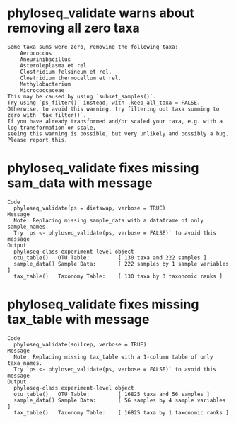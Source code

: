 # phyloseq_validate warns about removing all zero taxa

    Some taxa_sums were zero, removing the following taxa:
    	Aerococcus 
    	Aneurinibacillus 
    	Asteroleplasma et rel. 
    	Clostridium felsineum et rel. 
    	Clostridium thermocellum et rel. 
    	Methylobacterium 
    	Micrococcaceae
    This may be caused by using `subset_samples()`.
    Try using `ps_filter()` instead, with .keep_all_taxa = FALSE.
    Otherwise, to avoid this warning, try filtering out taxa summing to zero with `tax_filter()`.
    If you have already transformed and/or scaled your taxa, e.g. with a log transformation or scale,
    seeing this warning is possible, but very unlikely and possibly a bug. Please report this.

# phyloseq_validate fixes missing sam_data with message

    Code
      phyloseq_validate(ps = dietswap, verbose = TRUE)
    Message
      Note: Replacing missing sample_data with a dataframe of only sample_names.
      Try `ps <- phyloseq_validate(ps, verbose = FALSE)` to avoid this message
    Output
      phyloseq-class experiment-level object
      otu_table()   OTU Table:         [ 130 taxa and 222 samples ]
      sample_data() Sample Data:       [ 222 samples by 1 sample variables ]
      tax_table()   Taxonomy Table:    [ 130 taxa by 3 taxonomic ranks ]

# phyloseq_validate fixes missing tax_table with message

    Code
      phyloseq_validate(soilrep, verbose = TRUE)
    Message
      Note: Replacing missing tax_table with a 1-column table of only taxa_names.
      Try `ps <- phyloseq_validate(ps, verbose = FALSE)` to avoid this message
    Output
      phyloseq-class experiment-level object
      otu_table()   OTU Table:         [ 16825 taxa and 56 samples ]
      sample_data() Sample Data:       [ 56 samples by 4 sample variables ]
      tax_table()   Taxonomy Table:    [ 16825 taxa by 1 taxonomic ranks ]

